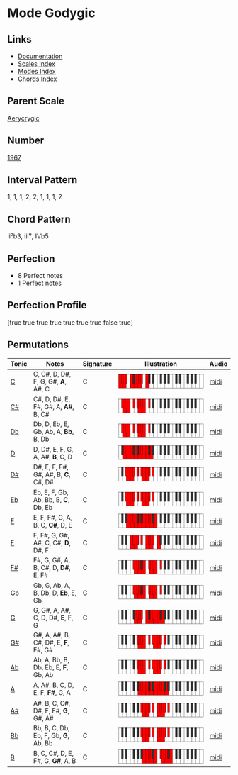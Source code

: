 # Mode Godygic

## Links

- [Documentation](README.md)
- [Scales Index](Scales.md)
- [Modes Index](Modes.md)
- [Chords Index](Chords.md)

## Parent Scale

[Aerycrygic](ScaleAerycrygic.md)

## Number

[1967](https://ianring.com/musictheory/scales/1967)

## Interval Pattern

1, 1, 1, 2, 2, 1, 1, 1, 2

## Chord Pattern

ii⁰b3, iii⁰, IVb5

## Perfection

- 8 Perfect notes
- 1 Perfect notes

## Perfection Profile

[true true true true true true true false true]

## Permutations

| Tonic | Notes | Signature | Illustration | Audio |
|-------|-------|-----------|--------------|-------|
| [C](ModeCNaturalGodygic.md) | C, C#, D, D#, F, G, G#, **A**, A#, C | C | ![CNaturalGodygic](ModeCNaturalGodygic.png) | [midi](https://github.com/edipermadi/music/blob/main/docs/ModeCNaturalGodygic.mid?raw=true) |
| [C#](ModeCSharpGodygic.md) | C#, D, D#, E, F#, G#, A, **A#**, B, C# | C | ![CSharpGodygic](ModeCSharpGodygic.png) | [midi](https://github.com/edipermadi/music/blob/main/docs/ModeCSharpGodygic.mid?raw=true) |
| [Db](ModeDFlatGodygic.md) | Db, D, Eb, E, Gb, Ab, A, **Bb**, B, Db | C | ![DFlatGodygic](ModeDFlatGodygic.png) | [midi](https://github.com/edipermadi/music/blob/main/docs/ModeDFlatGodygic.mid?raw=true) |
| [D](ModeDNaturalGodygic.md) | D, D#, E, F, G, A, A#, **B**, C, D | C | ![DNaturalGodygic](ModeDNaturalGodygic.png) | [midi](https://github.com/edipermadi/music/blob/main/docs/ModeDNaturalGodygic.mid?raw=true) |
| [D#](ModeDSharpGodygic.md) | D#, E, F, F#, G#, A#, B, **C**, C#, D# | C | ![DSharpGodygic](ModeDSharpGodygic.png) | [midi](https://github.com/edipermadi/music/blob/main/docs/ModeDSharpGodygic.mid?raw=true) |
| [Eb](ModeEFlatGodygic.md) | Eb, E, F, Gb, Ab, Bb, B, **C**, Db, Eb | C | ![EFlatGodygic](ModeEFlatGodygic.png) | [midi](https://github.com/edipermadi/music/blob/main/docs/ModeEFlatGodygic.mid?raw=true) |
| [E](ModeENaturalGodygic.md) | E, F, F#, G, A, B, C, **C#**, D, E | C | ![ENaturalGodygic](ModeENaturalGodygic.png) | [midi](https://github.com/edipermadi/music/blob/main/docs/ModeENaturalGodygic.mid?raw=true) |
| [F](ModeFNaturalGodygic.md) | F, F#, G, G#, A#, C, C#, **D**, D#, F | C | ![FNaturalGodygic](ModeFNaturalGodygic.png) | [midi](https://github.com/edipermadi/music/blob/main/docs/ModeFNaturalGodygic.mid?raw=true) |
| [F#](ModeFSharpGodygic.md) | F#, G, G#, A, B, C#, D, **D#**, E, F# | C | ![FSharpGodygic](ModeFSharpGodygic.png) | [midi](https://github.com/edipermadi/music/blob/main/docs/ModeFSharpGodygic.mid?raw=true) |
| [Gb](ModeGFlatGodygic.md) | Gb, G, Ab, A, B, Db, D, **Eb**, E, Gb | C | ![GFlatGodygic](ModeGFlatGodygic.png) | [midi](https://github.com/edipermadi/music/blob/main/docs/ModeGFlatGodygic.mid?raw=true) |
| [G](ModeGNaturalGodygic.md) | G, G#, A, A#, C, D, D#, **E**, F, G | C | ![GNaturalGodygic](ModeGNaturalGodygic.png) | [midi](https://github.com/edipermadi/music/blob/main/docs/ModeGNaturalGodygic.mid?raw=true) |
| [G#](ModeGSharpGodygic.md) | G#, A, A#, B, C#, D#, E, **F**, F#, G# | C | ![GSharpGodygic](ModeGSharpGodygic.png) | [midi](https://github.com/edipermadi/music/blob/main/docs/ModeGSharpGodygic.mid?raw=true) |
| [Ab](ModeAFlatGodygic.md) | Ab, A, Bb, B, Db, Eb, E, **F**, Gb, Ab | C | ![AFlatGodygic](ModeAFlatGodygic.png) | [midi](https://github.com/edipermadi/music/blob/main/docs/ModeAFlatGodygic.mid?raw=true) |
| [A](ModeANaturalGodygic.md) | A, A#, B, C, D, E, F, **F#**, G, A | C | ![ANaturalGodygic](ModeANaturalGodygic.png) | [midi](https://github.com/edipermadi/music/blob/main/docs/ModeANaturalGodygic.mid?raw=true) |
| [A#](ModeASharpGodygic.md) | A#, B, C, C#, D#, F, F#, **G**, G#, A# | C | ![ASharpGodygic](ModeASharpGodygic.png) | [midi](https://github.com/edipermadi/music/blob/main/docs/ModeASharpGodygic.mid?raw=true) |
| [Bb](ModeBFlatGodygic.md) | Bb, B, C, Db, Eb, F, Gb, **G**, Ab, Bb | C | ![BFlatGodygic](ModeBFlatGodygic.png) | [midi](https://github.com/edipermadi/music/blob/main/docs/ModeBFlatGodygic.mid?raw=true) |
| [B](ModeBNaturalGodygic.md) | B, C, C#, D, E, F#, G, **G#**, A, B | C | ![BNaturalGodygic](ModeBNaturalGodygic.png) | [midi](https://github.com/edipermadi/music/blob/main/docs/ModeBNaturalGodygic.mid?raw=true) |
